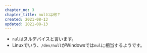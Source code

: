 ```yaml
---
chapter_no: 3
chapter_title: nulとは何？
created: 2021-08-13
updated: 2021-08-13
---
```

- `nul`はヌルデバイスと言います。
- Linuxでいう、`/dev/null`がWindowsでは`nul`に相当するようです。
